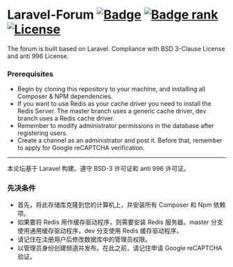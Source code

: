 # Laravel-Forum [![Badge](https://data.jsdelivr.com/v1/package/gh/AmazonPython/Laravel-Forum/badge)](https://data.jsdelivr.com/v1/package/gh/AmazonPython/Laravel-Forum/badge) [![Badge rank](https://data.jsdelivr.com/v1/package/gh/AmazonPython/Laravel-Forum/badge/rank)](https://data.jsdelivr.com/v1/package/gh/AmazonPython/Laravel-Forum/badge/rank) [![License](https://cdn.jsdelivr.net/gh/AmazonPython/Laravel-Forum@master/public/images/License-Anti-996-green.svg)](https://cdn.jsdelivr.net/gh/AmazonPython/Laravel-Forum@master/public/images/License-Anti-996-green.svg)

The forum is built based on Laravel. Compliance with BSD 3-Clause License and anti 996 License.

### Prerequisites

* Begin by cloning this repository to your machine, and installing all Composer & NPM dependencies. 
* If you want to use Redis as your cache driver you need to install the Redis Server. The master branch uses a generic cache driver, dev branch uses a Redis cache driver.
* Remember to modify administrator permissions in the database after registering users.
* Create a channel as an administrator and post it. Before that, remember to apply for Google reCAPTCHA verification.

---

本论坛基于 Laravel 构建。遵守 BSD-3 许可证和 anti 996 许可证。

### 先决条件

* 首先，将此存储库克隆到您的计算机上，并安装所有 Composer 和 Npm 依赖项。
* 如果要将 Redis 用作缓存驱动程序，则需要安装 Redis 服务器。master 分支使用通用缓存驱动程序，dev 分支使用 Redis 缓存驱动程序。
* 请记住在注册用户后修改数据库中的管理员权限。
* 以管理员身份创建频道并发布。在此之前，请记住申请 Google reCAPTCHA 验证。
